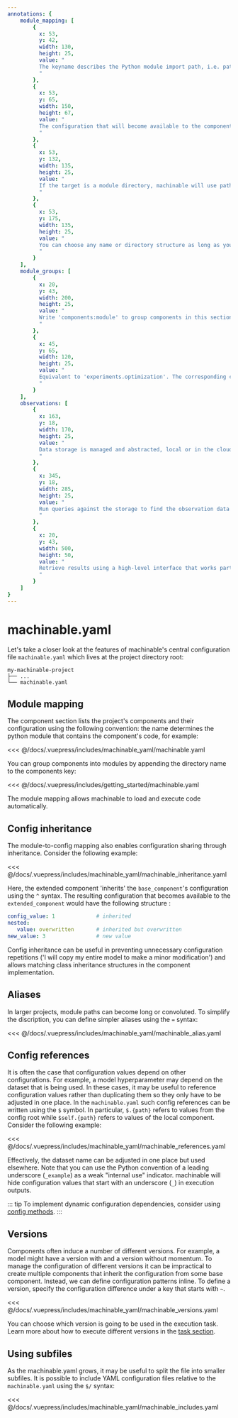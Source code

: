 ```yaml
---
annotations: {
    module_mapping: [
        {
          x: 53, 
          y: 42, 
          width: 130,
          height: 25, 
          value: "
          The keyname describes the Python module import path, i.e. path/to_module.py
          "
        },
        {
          x: 53, 
          y: 65, 
          width: 150,
          height: 67, 
          value: "
          The configuration that will become available to the component
          "
        },
        {
          x: 53, 
          y: 132, 
          width: 135,
          height: 25, 
          value: "
          If the target is a module directory, machinable will use path/directory/__init__.py instead
          "
        },
        {
          x: 53, 
          y: 175, 
          width: 135,
          height: 25, 
          value: "
          You can choose any name or directory structure as long as you specify the import path of the source code module, e.g. models/baseline.py
          "
        }
    ],
    module_groups: [
        {
          x: 20, 
          y: 43, 
          width: 200,
          height: 25, 
          value: "
          Write 'components:module' to group components in this section
          "
        },
        {
          x: 45, 
          y: 65, 
          width: 120,
          height: 25, 
          value: "
          Equivalent to 'experiments.optimization'. The corresponding component will be placed in experiments/optimization.py
          "
        }
    ],
    observations: [
        {
          x: 163, 
          y: 18, 
          width: 170,
          height: 25, 
          value: "
          Data storage is managed and abstracted, local or in the cloud
          "
        },
        {
          x: 345, 
          y: 18, 
          width: 285,
          height: 25, 
          value: "
          Run queries against the storage to find the observation data you need
          "
        },
        {
          x: 20, 
          y: 43, 
          width: 500,
          height: 50, 
          value: "
          Retrieve results using a high-level interface that works particularly well in interactive environments
          "
        }
    ]
}
---
```



# machinable.yaml

Let's take a closer look at the features of machinable's central configuration file `machinable.yaml` which lives at the project directory root:

    my-machinable-project
    ├── ...
    └── machinable.yaml

## Module mapping

The component section lists the project's components and their configuration using the following convention: the name determines the python module that contains the component's code, for example:

<Annotated name="module_mapping" :debug="false">
<<< @/docs/.vuepress/includes/machinable_yaml/machinable.yaml
</Annotated>

You can group components into modules by appending the directory name to the components key:

<Annotated name="module_groups" :debug="false">
<<< @/docs/.vuepress/includes/getting_started/machinable.yaml
</Annotated>

The module mapping allows machinable to load and execute code automatically. 

## Config inheritance

The module-to-config mapping also enables configuration sharing through inheritance. Consider the following example:

<<< @/docs/.vuepress/includes/machinable_yaml/machinable_inheritance.yaml

Here, the extended component 'inherits' the ``base_component``'s configuration using the `^` syntax. The resulting configuration that becomes available to the ``extended_component`` would have the following structure :

```yaml
config_value: 1             # inherited
nested:
   value: overwritten       # inherited but overwritten
new_value: 3                # new value
```

Config inheritance can be useful in preventing unnecessary configuration repetitions ('I will copy my entire model to make a minor modification') and allows matching class inheritance structures in the component implementation.

## Aliases

In larger projects, module paths can become long or convoluted. To simplify the discription, you can define simpler aliases using the `=` syntax:

<<< @/docs/.vuepress/includes/machinable_yaml/machinable_alias.yaml

## Config references

It is often the case that configuration values depend on other configurations. For example, a model hyperparameter may depend on the dataset that is being used. In these cases, it may be useful to reference configuration values rather than duplicating them so they only have to be adjusted in one place. In the `machinable.yaml` such config references can be written using the `$` symbol. In particular, `$.{path}` refers to values from the config root while `$self.{path}`
refers to values of the local component. Consider the following example:

<<< @/docs/.vuepress/includes/machinable_yaml/machinable_references.yaml

Effectively, the dataset name can be adjusted in one place but used elsewhere. Note that you can use the Python convention of a leading underscore (`_example`) as a weak "internal use" indicator. machinable will hide configuration values that start with an underscore (`_`) in execution outputs.

::: tip
To implement dynamic configuration dependencies, consider using [config methods](./components.md#config-methods).
:::

## Versions

Components often induce a number of different versions. For example, a model might have a version with and a version without momentum. To manage the configuration of different versions it can be impractical to create multiple components that inherit the configuration from some base component. Instead, we can define configuration patterns inline. To define a version, specify the configuration difference under a key that starts with `~`.

<<< @/docs/.vuepress/includes/machinable_yaml/machinable_versions.yaml

You can choose which version is going to be used in the execution task. Learn more about how to execute different versions in the [task section](./tasks.md).

## Using subfiles

As the machinable.yaml grows, it may be useful to split the file into smaller subfiles. It is possible to include YAML configuration files relative to the `machinable.yaml` using the `$/` syntax:

<<< @/docs/.vuepress/includes/machinable_yaml/machinable_includes.yaml
